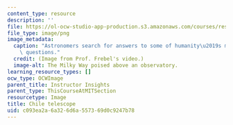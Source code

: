 ```yaml
---
content_type: resource
description: ''
file: https://ol-ocw-studio-app-production.s3.amazonaws.com/courses/res-8-007-cosmic-origin-of-the-chemical-elements-fall-2019/c093ea2a6a326d6a557369d0c9247b78_Frebel-video-screenshot.PNG
file_type: image/png
image_metadata:
  caption: "Astronomers search for answers to some of humanity\u2019s most fundamental\
    \ questions."
  credit: (Image from Prof. Frebel's video.)
  image-alt: The Milky Way poised above an observatory.
learning_resource_types: []
ocw_type: OCWImage
parent_title: Instructor Insights
parent_type: ThisCourseAtMITSection
resourcetype: Image
title: Chile telescope
uid: c093ea2a-6a32-6d6a-5573-69d0c9247b78
---
```

